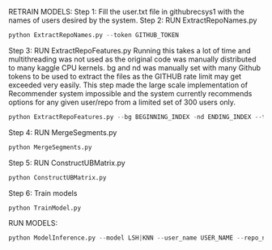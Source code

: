 RETRAIN MODELS:
Step 1: Fill the user.txt file in githubrecsys1 with the names of users desired by the system.
Step 2: RUN ExtractRepoNames.py
```python
python ExtractRepoNames.py --token GITHUB_TOKEN
```
Step 3: RUN ExtractRepoFeatures.py
Running this takes a lot of time and multithreading was not used as the original code was manually distributed to many kaggle CPU kernels.
bg and nd was manually set with many Github tokens to be used to extract the files as the GITHUB rate limit may get exceeded very easily. This step made the large scale implementation of Recommender system impossible and the system currently recommends options for any given user/repo from a limited set of 300 users only.
```python
python ExtractRepoFeatures.py --bg BEGINNING_INDEX -nd ENDING_INDEX --tokens GITHUB_TOKEN_1 GITHUB_TOKEN_2 ... GITHUB_TOKEN_N
```
Step 4: RUN MergeSegments.py
```python
python MergeSegments.py
```
Step 5: RUN ConstructUBMatrix.py 
```python
python ConstructUBMatrix.py
```
Step 6: Train models
```python
python TrainModel.py
```
RUN MODELS:
```python
python ModelInference.py --model LSH|KNN --user_name USER_NAME --repo_name REPO_NAME --token GITHUB_TOKEN --top_n NUMBER_OF_RECOMMENDATIONS
```
